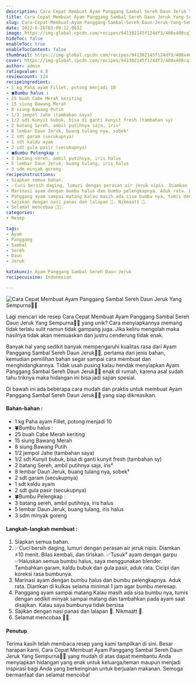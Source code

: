 ```yaml
---
description: Cara Cepat Membuat Ayam Panggang Sambal Sereh Daun Jeruk Yang Sempurna"
title: Cara Cepat Membuat Ayam Panggang Sambal Sereh Daun Jeruk Yang Sempurna
slug: Cara-Cepat-Membuat-Ayam-Panggang-Sambal-Sereh-Daun-Jeruk-Yang-Sempurna
date: 2022-6-26T03:09:12.063Z
image: https://img-global.cpcdn.com/recipes/941302145f124df3/400x400cq70/photo.jpg
hideToc: false
enableToc: true
enableTocContent: false
thumbnail: https://img-global.cpcdn.com/recipes/941302145f124df3/400x400cq70/photo.jpg
cover: https://img-global.cpcdn.com/recipes/941302145f124df3/400x400cq70/photo.jpg
author: admin
ratingvalue: 4.8
reviewcount: 124
recipeingredient:
- 1 kg Paha ayam Fillet, potong menjadi 10
- 🍀Bumbu halus :
- 25 buah Cabe Merah keriting
- 15 siung Bawang Merah
- 8 siung Bawang Putih
- 1/2 jempol Jahe (tambahan saya)
- 1/2 sdt Kunyit bubuk, bisa di ganti kunyit fresh (tambahan sy)
- 2 batang Sereh, ambil putihnya saja, iris²
- 8 lembar Daun Jeruk, buang tulang nya, sobek²
- 2 sdt garam (secukupnya)
- 1 sdt kaldu ayam
- 2 sdt gula pasir (secukupnya)
- 🍀Bumbu Pelengkap :
- 3 batang sereh, ambil putihnya, iris halus
- 5 lembar Daun Jeruk, buang tulang, iris halus
- 3 sdm minyak goreng
recipeinstructions:
- Siapkan semua bahan.
- ✅Cuci bersih daging, lumuri dengan perasan air jeruk nipis. Diamkan ±10 menit. Bilas kembali, dan tiriskan. ✅Tusuk² ayam dengan garpu ✅Haluskan semua bumbu halus, saya menggunakan blender. Tambahkan garam, kaldu bubuk dan gula pasir, aduk rata. Cicipi dan koreksi rasa bumbunya.
- Marinasi ayam dengan bumbu halus dan bumbu pelengkapnya. Aduk rata. Diamkan di kulkas selama minimal 1 jam agar bumbu meresap.
- Panggang ayam sampai matang Kalau masih ada sisa bumbu nya, tumis dengan sedikit minyak sampai matang dan tambahkan pada ayam saat disajikan. Kalau saya bumbunya tidak bersisa
- Sajikan dengan nasi panas dan lalapan 🤩. Nikmaatt 🤤.
- Selamat mencobaa 🤗🥰.
categories:
- Resep

tags:
- Ayam
- Panggang
- Sambal
- Sereh
- Daun
- Jeruk

katakunci: Ayam Panggang Sambal Sereh Daun Jeruk
recipecuisine: Indonesian

---
```


![Cara Cepat Membuat Ayam Panggang Sambal Sereh Daun Jeruk Yang Sempurna👩‍🍳](https://img-global.cpcdn.com/recipes/941302145f124df3/400x400cq70/photo.jpg)

Lagi mencari ide resep Cara Cepat Membuat Ayam Panggang Sambal Sereh Daun Jeruk Yang Sempurna👩‍🍳 yang unik? Cara menyiapkannya memang tidak terlalu sulit namun tidak gampang juga. Jika keliru mengolah maka hasilnya tidak akan memuaskan dan justru cenderung tidak enak.

Banyak hal yang sedikit banyak mempengaruhi kualitas rasa dari Ayam Panggang Sambal Sereh Daun Jeruk👩‍🍳, pertama dari jenis bahan, kemudian pemilihan bahan segar sampai cara membuat dan menghidangkannya. Tidak usah pusing kalau hendak menyiapkan Ayam Panggang Sambal Sereh Daun Jeruk👩‍🍳 enak di rumah, karena asal sudah tahu triknya maka hidangan ini bisa jadi sajian spesial.

Di bawah ini ada beberapa cara mudah dan praktis untuk membuat Ayam Panggang Sambal Sereh Daun Jeruk👩‍🍳 yang siap dikreasikan.

<!--inarticleads1-->

#### Bahan-bahan :

- 1 kg Paha ayam Fillet, potong menjadi 10
- 🍀Bumbu halus :
- 25 buah Cabe Merah keriting
- 15 siung Bawang Merah
- 8 siung Bawang Putih
- 1/2 jempol Jahe (tambahan saya)
- 1/2 sdt Kunyit bubuk, bisa di ganti kunyit fresh (tambahan sy)
- 2 batang Sereh, ambil putihnya saja, iris²
- 8 lembar Daun Jeruk, buang tulang nya, sobek²
- 2 sdt garam (secukupnya)
- 1 sdt kaldu ayam
- 2 sdt gula pasir (secukupnya)
- 🍀Bumbu Pelengkap :
- 3 batang sereh, ambil putihnya, iris halus
- 5 lembar Daun Jeruk, buang tulang, iris halus
- 3 sdm minyak goreng

<!--inarticleads2-->

#### Langkah-langkah membuat :

1. Siapkan semua bahan.
1. ✅Cuci bersih daging, lumuri dengan perasan air jeruk nipis. Diamkan ±10 menit. Bilas kembali, dan tiriskan. ✅Tusuk² ayam dengan garpu ✅Haluskan semua bumbu halus, saya menggunakan blender. Tambahkan garam, kaldu bubuk dan gula pasir, aduk rata. Cicipi dan koreksi rasa bumbunya.
1. Marinasi ayam dengan bumbu halus dan bumbu pelengkapnya. Aduk rata. Diamkan di kulkas selama minimal 1 jam agar bumbu meresap.
1. Panggang ayam sampai matang Kalau masih ada sisa bumbu nya, tumis dengan sedikit minyak sampai matang dan tambahkan pada ayam saat disajikan. Kalau saya bumbunya tidak bersisa
1. Sajikan dengan nasi panas dan lalapan 🤩. Nikmaatt 🤤.
1. Selamat mencobaa 🤗🥰.

#### Penutup

Terima kasih telah membaca resep yang kami tampilkan di sini. Besar harapan kami, Cara Cepat Membuat Ayam Panggang Sambal Sereh Daun Jeruk Yang Sempurna👩‍🍳 yang mudah di atas dapat membantu Anda menyiapkan hidangan yang enak untuk keluarga/teman maupun menjadi inspirasi bagi Anda yang berkeinginan untuk berjualan makanan. Semoga bermanfaat dan selamat mencoba!